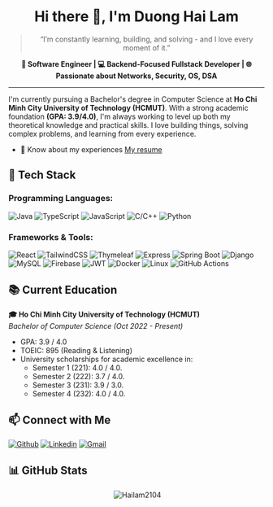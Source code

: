 <!--
## Hi there 👋

**Hailam2104/Hailam2104** is a ✨ _special_ ✨ repository because its `README.md` (this file) appears on your GitHub profile.

Here are some ideas to get you started:

- 🔭 I’m currently working on ...
- 🌱 I’m currently learning ...
- 👯 I’m looking to collaborate on ...
- 🤔 I’m looking for help with ...
- 💬 Ask me about ...
- 📫 How to reach me: ...
- 😄 Pronouns: ...
- ⚡ Fun fact: ...
-->

<h1 align="center">
  Hi there 👋, I'm Duong Hai Lam 
</h1>

<blockquote>
 <p align="center">
   “I’m constantly learning, building, and solving - and I love every moment of it.”
 </p>
</blockquote>

<p align="center">
  <strong>
    🎯 Software Engineer | 💻 Backend-Focused Fullstack Developer | 🌐 Passionate about Networks, Security, OS, DSA
  </strong>
</p>

---

I'm currently pursuing a Bachelor's degree in Computer Science at **Ho Chi Minh City University of Technology (HCMUT)**. With a strong academic foundation **(GPA: 3.9/4.0)**, I'm always working to level up both my theoretical knowledge and practical skills. I love building things, solving complex problems, and learning from every experience.

-   📄 Know about my experiences [My resume](https://drive.google.com/file/d/1Y5x7UTZdU98Oa9dQ9CNNBpbgAkltQIB0/view?usp=sharing)

## 🔧 Tech Stack

### Programming Languages:

![Java](https://img.shields.io/badge/Java-ED8B00?style=flat&logo=java&logoColor=white)
![TypeScript](https://img.shields.io/badge/TypeScript-007ACC?style=flat&logo=typescript&logoColor=white)
![JavaScript](https://img.shields.io/badge/JavaScript-F7DF1E?style=flat&logo=javascript&logoColor=black)
![C/C++](https://img.shields.io/badge/C/C++-00599C?style=flat&logo=c%2B%2B&logoColor=white)
![Python](https://img.shields.io/badge/Python-3776AB?style=flat&logo=python&logoColor=white)

### Frameworks & Tools:

![React](https://img.shields.io/badge/React-61DAFB?style=flat&logo=react&logoColor=black)
![TailwindCSS](https://img.shields.io/badge/TailwindCSS-38B2AC?style=flat&logo=tailwind-css&logoColor=white)
![Thymeleaf](https://img.shields.io/badge/Thymeleaf-005F0F?style=flat&logo=thymeleaf&logoColor=white)
![Express](https://img.shields.io/badge/Express-000000?style=flat&logo=express&logoColor=white)
![Spring Boot](https://img.shields.io/badge/Spring_Boot-6DB33F?style=flat&logo=spring-boot&logoColor=white)
![Django](https://img.shields.io/badge/Django-092E20?style=flat&logo=django&logoColor=white)
![MySQL](https://img.shields.io/badge/MySQL-4479A1?style=flat&logo=mysql&logoColor=white)
![Firebase](https://img.shields.io/badge/Firebase-FFCA28?style=flat&logo=firebase&logoColor=black)
![JWT](https://img.shields.io/badge/JWT-000000?style=flat&logo=jsonwebtokens&logoColor=white)
![Docker](https://img.shields.io/badge/Docker-2496ED?style=flat&logo=docker&logoColor=white)
![Linux](https://img.shields.io/badge/Linux-FCC624?style=flat&logo=linux&logoColor=black)
![GitHub Actions](https://img.shields.io/badge/GitHub_Actions-2088FF?style=flat&logo=github-actions&logoColor=white)

## 📚 Current Education

**🎓 Ho Chi Minh City University of Technology (HCMUT)**  
_Bachelor of Computer Science (Oct 2022 - Present)_

-   GPA: 3.9 / 4.0
-   TOEIC: 895 (Reading & Listening)
-   University scholarships for academic excellence in:
    -   Semester 1 (221): 4.0 / 4.0.
    -   Semester 2 (222): 3.7 / 4.0.
    -   Semester 3 (231): 3.9 / 3.0.
    -   Semester 4 (232): 4.0 / 4.0.

## 📫 Connect with Me

<!-- -   ✉️ Email: [lam.duong210425@hcmut.edu.vn](mailto:lam.duong210425@hcmut.edu.vn)
-   🔗 LinkedIn: [lam2104](https://www.linkedin.com/in/lam2104)
-   💻 GitHub: [Hailam2104](https://github.com/Hailam2104) -->

[![Github](https://img.shields.io/badge/-Github-000?style=flat&logo=Github&logoColor=white)](https://github.com/Hailam2104)
[![Linkedin](https://img.shields.io/badge/-LinkedIn-blue?style=flat&logo=Linkedin&logoColor=white)](https://www.linkedin.com/in/lam2104)
[![Gmail](https://img.shields.io/badge/-Gmail-c14438?style=flat&logo=Gmail&logoColor=white)](mailto:lam.duong210425@hcmut.edu.vn)

## 📊 GitHub Stats

<p align="center">&nbsp;<img align="center" src="https://github-readme-stats.vercel.app/api?username=Hailam2104&show_icons=true&locale=en" alt="Hailam2104" /></p>


